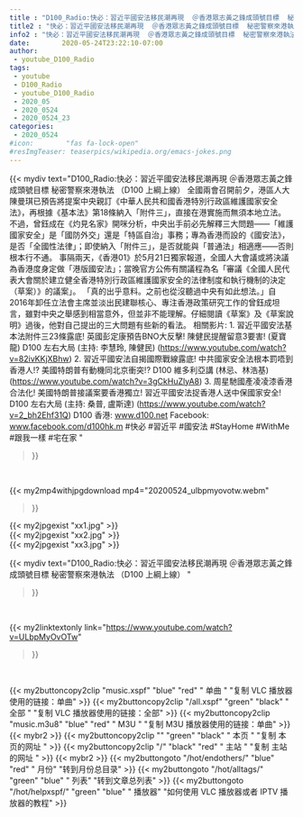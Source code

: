 ```yaml
---
title : "D100_Radio:快必：習近平國安法移民潮再現  ＠香港眾志黃之鋒成頭號目標  秘密警察來港執法 （D100 上綱上線） "
title2 : "快必：習近平國安法移民潮再現  ＠香港眾志黃之鋒成頭號目標  秘密警察來港執法 （D100 上綱上線） "
info2 : "快必：習近平國安法移民潮再現  ＠香港眾志黃之鋒成頭號目標  秘密警察來港執法 （D100 上綱上線）  全國兩會召開前夕，港區人大陳曼琪已預告將提案中央親訂《中華人民共和國香港特別行政區維護國家安全法》，再根據《基本法》第18條納入「附件三」，直接在港實施而無須本地立法。不過，曾鈺成在《灼見名家》開咪分析，中央出手前必先解釋三大問題——「維護國家安全」是「國防外交」還是「特區自治」事務；專為香港而設的《國安法》，是否「全國性法律」；即使納入「附件三」，是否就能與「普通法」相適應——否則根本行不通。  事隔兩天，《香港01》於5月21日獨家報道，全國人大會議或將決議為香港度身定做「港版國安法」；當晚官方公佈有關議程為名「審議《全國人民代表大會關於建立健全香港特別行政區維護國家安全的法律制度和執行機制的決定（草案）》的議案」。  「真的出乎意料。之前也從沒聽過中央有如此想法。」自2016年卸任立法會主席並淡出民建聯核心、專注香港政策研究工作的曾鈺成坦言，雖對中央之舉感到相當意外，但並非不能理解。仔細閱讀《草案》及《草案說明》過後，他對自己提出的三大問題有些新的看法。  相關影片: 1. 習近平國安法基本法附件三23條露底! 英國彭定康預告BNO大反擊! 陳健民提醒留意3要害! (夏寶龍) D100 左右大局 (主持: 李慧玲, 陳健民) (https://www.youtube.com/watch?v=82ivKKjXBhw) 2. 習近平國安法自揭國際戰線露底! 中共國家安全法根本罰唔到香港人!? 美國特朗普有動機同北京衝突!?  D100 維多利亞講 (林忌、林浩基) (https://www.youtube.com/watch?v=3gCkHuZlyA8) 3. 周星馳國產凌凌漆香港合法化! 美國特朗普接議案要香港獨立! 習近平國安法捉香港人送中保國家安全! D100 左右大局 (主持: 桑普, 盧斯達) (https://www.youtube.com/watch?v=2_bh2Ehf31Q)  D100 香港: www.d100.net Facebook: www.facebook.com/d100hk.m  #快必 #習近平 #國安法 #StayHome #WithMe #跟我一樣 #宅在家 "
date:        2020-05-24T23:22:10-07:00
author:
 - youtube_D100_Radio
tags:
 - youtube
 - D100_Radio
 - youtube_D100_Radio
 - 2020_05
 - 2020_0524
 - 2020_0524_23
categories:
 - 2020_0524
#icon:        "fas fa-lock-open"
#resImgTeaser: teaserpics/wikipedia.org/emacs-jokes.png
---
```


{{< mydiv text="D100_Radio:快必：習近平國安法移民潮再現  ＠香港眾志黃之鋒成頭號目標  秘密警察來港執法 （D100 上綱上線）  全國兩會召開前夕，港區人大陳曼琪已預告將提案中央親訂《中華人民共和國香港特別行政區維護國家安全法》，再根據《基本法》第18條納入「附件三」，直接在港實施而無須本地立法。不過，曾鈺成在《灼見名家》開咪分析，中央出手前必先解釋三大問題——「維護國家安全」是「國防外交」還是「特區自治」事務；專為香港而設的《國安法》，是否「全國性法律」；即使納入「附件三」，是否就能與「普通法」相適應——否則根本行不通。  事隔兩天，《香港01》於5月21日獨家報道，全國人大會議或將決議為香港度身定做「港版國安法」；當晚官方公佈有關議程為名「審議《全國人民代表大會關於建立健全香港特別行政區維護國家安全的法律制度和執行機制的決定（草案）》的議案」。  「真的出乎意料。之前也從沒聽過中央有如此想法。」自2016年卸任立法會主席並淡出民建聯核心、專注香港政策研究工作的曾鈺成坦言，雖對中央之舉感到相當意外，但並非不能理解。仔細閱讀《草案》及《草案說明》過後，他對自己提出的三大問題有些新的看法。  相關影片: 1. 習近平國安法基本法附件三23條露底! 英國彭定康預告BNO大反擊! 陳健民提醒留意3要害! (夏寶龍) D100 左右大局 (主持: 李慧玲, 陳健民) (https://www.youtube.com/watch?v=82ivKKjXBhw) 2. 習近平國安法自揭國際戰線露底! 中共國家安全法根本罰唔到香港人!? 美國特朗普有動機同北京衝突!?  D100 維多利亞講 (林忌、林浩基) (https://www.youtube.com/watch?v=3gCkHuZlyA8) 3. 周星馳國產凌凌漆香港合法化! 美國特朗普接議案要香港獨立! 習近平國安法捉香港人送中保國家安全! D100 左右大局 (主持: 桑普, 盧斯達) (https://www.youtube.com/watch?v=2_bh2Ehf31Q)  D100 香港: www.d100.net Facebook: www.facebook.com/d100hk.m  #快必 #習近平 #國安法 #StayHome #WithMe #跟我一樣 #宅在家 "
>}}
<br>


{{< my2mp4withjpgdownload mp4="20200524_ulbpmyovotw.webm"
>}}

{{< my2jpgexist "xx1.jpg" >}}<br>
{{< my2jpgexist "xx2.jpg" >}}<br>
{{< my2jpgexist "xx3.jpg" >}}<br>



{{< mydiv text="D100_Radio:快必：習近平國安法移民潮再現  ＠香港眾志黃之鋒成頭號目標  秘密警察來港執法 （D100 上綱上線） "
>}}
<br>

{{< my2linktextonly link="https://www.youtube.com/watch?v=ULbpMyOvOTw"
>}}


<br>

{{< my2buttoncopy2clip "music.xspf"        "blue"   "red"    " 单曲 "  "复制 VLC 播放器使用的链接：单曲" >}} {{< my2buttoncopy2clip "/all.xspf"         "green"  "black"  " 全部 "  "复制 VLC 播放器使用的链接：全部" >}} {{< my2buttoncopy2clip "music.m3u8"        "blue"   "red"    " M3U  "    "复制 M3U 播放器使用的链接：单曲" >}} {{< mybr2 >}} {{< my2buttoncopy2clip ""                  "green"  "black"  " 本页 "    "复制 本页的网址 " >}} {{< my2buttoncopy2clip "/"                 "black"  "red"    " 主站 "    "复制 主站的网址 " >}} {{< mybr2 >}} {{< my2buttongoto      "/hot/endothers/"   "blue"   "red"    " 月份"   "转到月份总目录" >}} {{< my2buttongoto      "/hot/alltags/"     "green"  "blue"   " 列表"   "转到文章总列表" >}} {{< my2buttongoto      "/hot/helpxspf/"    "green"  "blue"   " 播放器" "如何使用 VLC 播放器或者 IPTV 播放器的教程" >}} 
